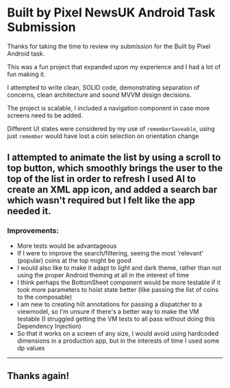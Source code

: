 # Built by Pixel NewsUK Android Task Submission

Thanks for taking the time to review my submission for the Built by Pixel Android task.

This was a fun project that expanded upon my experience and I had a lot of fun making it.

I attempted to write clean, SOLID code, demonstrating separation of concerns, clean architecture and sound MVVM design decisions.

The project is scalable, I included a navigation component in case more screens need to be added.

Different UI states were considered by my use of `rememberSaveable`, using just `remember` would have lost a coin selection on orientation change

I attempted to animate the list by using a scroll to top button, which smoothly brings the user to the top of the list in order to refresh
I used AI to create an XML app icon, and added a search bar which wasn't required but I felt like the app needed it. 
---

### Improvements:
- More tests would be advantageous
- If I were to improve the search/filtering, seeing the most 'relevant' (popular) coins at the top might be good
- I would also like to make it adapt to light and dark theme, rather than not using the proper Android theming at all in the interest of time
- I think perhaps the BottomSheet component would be more testable if it took more parameters to hoist state better (like passing the list of coins to the composable)
- I am new to creating hilt annotations for passing a dispatcher to a viewmodel, so I'm unsure if there's a better way to make the VM testable (I struggled getting the VM tests to all pass without doing this Dependency Injection)
- So that it works on a screen of any size, I would avoid using hardcoded dimensions in a production app, but in the interests of time I used some dp values

---

## Thanks again!
